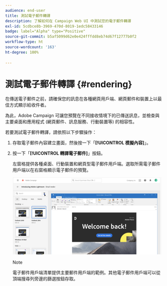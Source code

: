 ```yaml
---
audience: end-user
title: 測試電子郵件轉譯
description: 了解如何在 Campaign Web UI 中測試您的電子郵件轉譯
exl-id: 5cdbce8b-3969-470d-8019-1edc58433146
badge: label="Alpha" type="Positive"
source-git-commit: b5af5099d62e0e424fffdd8eb74d67f12777b0f2
workflow-type: ht
source-wordcount: '163'
ht-degree: 100%

---
```



# 測試電子郵件轉譯 {#rendering}


在傳送電子郵件之前，請確保您的訊息在各種網頁用戶端、網頁郵件和裝置上以最佳方式顯示給收件者。

為此，Adobe Campaign 可讓您預覽在不同接收情境下的已傳送訊息，並檢查與主要桌面和應用程式 (網頁郵件、訊息服務、行動裝置等) 的相容性。

若要測試電子郵件轉譯，請依照以下步驟操作：

1. 存取電子郵件內容建立畫面，然後按一下「**[!UICONTROL 模擬內容]**」。

1. 按一下「**[!UICONTROL 轉譯電子郵件]**」按鈕。

   左窗格提供各種桌面、行動裝置和網頁型電子郵件用戶端。選取所需電子郵件用戶端以在右窗格顯示電子郵件的預覽。

   ![](assets/render-context.png)

   >[!NOTE]
   >
   >電子郵件用戶端清單提供主要郵件用戶端的範例。其他電子郵件用戶端可以從頂端搜尋列旁邊的篩選按鈕存取。
